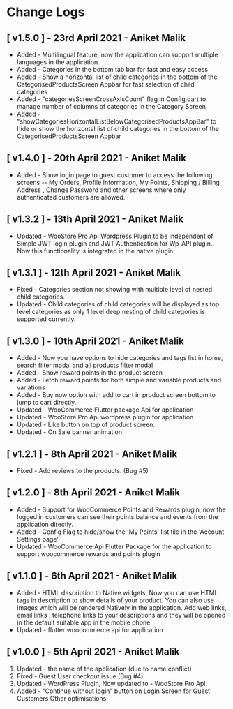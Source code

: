 # Change Logs

## [ v1.5.0 ] - 23rd April 2021 - Aniket Malik
* Added - Multilingual feature, now the application can support
 multiple languages in the application.
* Added - Categories in the bottom tab bar for fast and easy access
* Added - Show a horizontal list of child categories in the bottom of the
 CategorisedProductsScreen Appbar for fast selection of child categories
* Added - "categoriesScreenCrossAxisCount" flag in Config.dart to manage number
 of columns of categories in the Category Screen
* Added - "showCategoriesHorizontalListBelowCategorisedProductsAppBar" to
 hide or show the horizontal list of child categories in the bottom of the
  CategorisedProductsScreen Appbar 

## [ v1.4.0 ] - 20th April 2021 - Aniket Malik
* Added - Show login page to guest customer to access the following screens
 -- My Orders, Profile Information, My Points, Shipping / Billing Address
 , Change Password and other screens where only authenticated customers are
  allowed.

## [ v1.3.2 ] - 13th April 2021 - Aniket Malik
* Updated - WooStore Pro Api Wordpress Plugin to be independent of Simple JWT
 login plugin and JWT Authentication for Wp-API plugin. Now this
  functionality is integrated in the native plugin.

## [ v1.3.1 ] - 12th April 2021 - Aniket Malik
* Fixed - Categories section not showing with multiple level of nested child
 categories.
* Updated - Child categories of child categories will be displayed as top
 level categories as only 1 level deep nesting of child categories is
  supported currently.

## [ v1.3.0 ] - 10th April 2021 - Aniket Malik
* Added - Now you have options to hide categories and tags list in
 home, search filter modal and all products filter modal
* Added - Show reward points in the product screen
* Added - Fetch reward points for both simple and variable products and
 variations
* Added - Buy now option with add to cart in product screen bottom to jump to
  cart directly.
* Updated - WooCommerce Flutter package Api for application
* Updated - WooStore Pro Api wordpress plugin for application
* Updated - Like button on top of product screen.
* Updated - On Sale banner animation.

## [ v1.2.1 ] - 8th April 2021 - Aniket Malik
* Fixed - Add reviews to the products. (Bug #5)

## [ v1.2.0 ] - 8th April 2021 - Aniket Malik
* Added - Support for WooCommerce Points and Rewards plugin, now the logged in
 customers can see their points balance and events from the application
  directly. 
* Added - Config Flag to hide/show the 'My Points' list tile in the 'Account
 Settings page'
* Updated - WooCommerce Api Flutter Package for the application to support
 woocommerce rewards and points plugin 

## [ v1.1.0 ] - 6th April 2021 - Aniket Malik
* Added - HTML description to Native widgets, Now you can use HTML tags in
 description to show details of your product. You can also use images which
  will be rendered Natively in the application. Add web links, email links
  , telephone links to your descriptions and they will be opened in the
   default suitable app in the mobile phone.  
* Updated - flutter woocommerce api for application

## [ v1.0.0 ] - 5th April 2021 - Aniket Malik
1. Updated - the name of the application (due to name conflict) 
2. Fixed - Guest User checkout issue (Bug #4)
3. Updated - WordPress Plugin, Now updated to - WooStore Pro Api.
4. Added - "Continue without login" button on Login Screen for Guest Customers
 Other optimisations.
